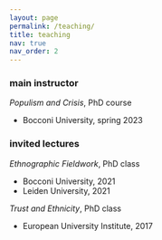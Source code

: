 ```yaml
---
layout: page
permalink: /teaching/
title: teaching
nav: true
nav_order: 2
---
```


### main instructor

*Populism and Crisis*, PhD course
- Bocconi University, spring 2023

### invited lectures

*Ethnographic Fieldwork*, PhD class
- Bocconi University, 2021
- Leiden University, 2021

*Trust and Ethnicity*, PhD class
- European University Institute, 2017

